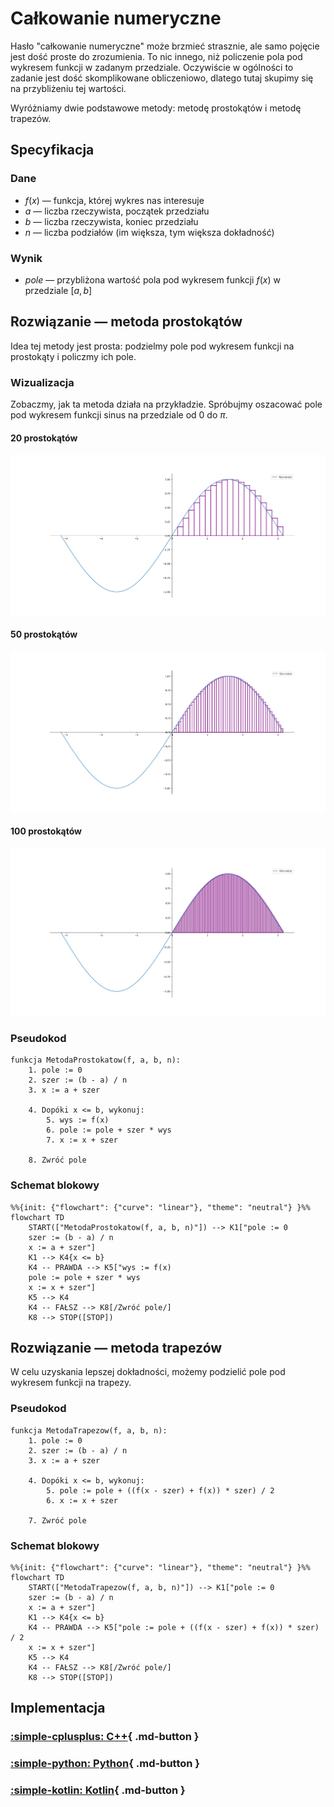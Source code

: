 # Całkowanie numeryczne

Hasło "całkowanie numeryczne" może brzmieć strasznie, ale samo pojęcie jest dość proste do zrozumienia. To nic innego, niż policzenie pola pod wykresem funkcji w zadanym przedziale. Oczywiście w ogólności to zadanie jest dość skomplikowane obliczeniowo, dlatego tutaj skupimy się na przybliżeniu tej wartości.

Wyróżniamy dwie podstawowe metody: metodę prostokątów i metodę trapezów.

## Specyfikacja

### Dane

* $f(x)$ — funkcja, której wykres nas interesuje
* $a$ — liczba rzeczywista, początek przedziału
* $b$ — liczba rzeczywista, koniec przedziału
* $n$ — liczba podziałów (im większa, tym większa dokładność)

### Wynik

* $pole$ — przybliżona wartość pola pod wykresem funkcji $f(x)$ w przedziale $[a,b]$

## Rozwiązanie — metoda prostokątów

Idea tej metody jest prosta: podzielmy pole pod wykresem funkcji na prostokąty i policzmy ich pole.

### Wizualizacja

Zobaczmy, jak ta metoda działa na przykładzie. Spróbujmy oszacować pole pod wykresem funkcji sinus na przedziale od $0$ do $\pi$.

#### 20 prostokątów

![20 prostokątów](../../assets/numerical_integration_rectangles_sin_20.png)

#### 50 prostokątów

![50 prostokątów](../../assets/numerical_integration_rectangles_sin_50.png)

#### 100 prostokątów

![100 prostokątów](../../assets/numerical_integration_rectangles_sin_100.png)

### Pseudokod

```
funkcja MetodaProstokatow(f, a, b, n):
    1. pole := 0
    2. szer := (b - a) / n
    3. x := a + szer
    
    4. Dopóki x <= b, wykonuj:
        5. wys := f(x)
        6. pole := pole + szer * wys
        7. x := x + szer
        
    8. Zwróć pole
```

### Schemat blokowy

```mermaid
%%{init: {"flowchart": {"curve": "linear"}, "theme": "neutral"} }%%
flowchart TD
	START(["MetodaProstokatow(f, a, b, n)"]) --> K1["pole := 0
    szer := (b - a) / n
    x := a + szer"]
	K1 --> K4{x <= b}
	K4 -- PRAWDA --> K5["wys := f(x)
    pole := pole + szer * wys
    x := x + szer"]
	K5 --> K4
	K4 -- FAŁSZ --> K8[/Zwróć pole/]
	K8 --> STOP([STOP])
```

## Rozwiązanie — metoda trapezów

W celu uzyskania lepszej dokładności, możemy podzielić pole pod wykresem funkcji na trapezy.

### Pseudokod

```
funkcja MetodaTrapezow(f, a, b, n):
    1. pole := 0
    2. szer := (b - a) / n
    3. x := a + szer
    
    4. Dopóki x <= b, wykonuj:
        5. pole := pole + ((f(x - szer) + f(x)) * szer) / 2
        6. x := x + szer

    7. Zwróć pole
```

### Schemat blokowy

```mermaid
%%{init: {"flowchart": {"curve": "linear"}, "theme": "neutral"} }%%
flowchart TD
	START(["MetodaTrapezow(f, a, b, n)"]) --> K1["pole := 0
    szer := (b - a) / n
    x := a + szer"]
	K1 --> K4{x <= b}
	K4 -- PRAWDA --> K5["pole := pole + ((f(x - szer) + f(x)) * szer) / 2
    x := x + szer"]
	K5 --> K4
	K4 -- FAŁSZ --> K8[/Zwróć pole/]
	K8 --> STOP([STOP])
```

## Implementacja

### [:simple-cplusplus: C++](../../programming/c++/algorithms/numerical-methods/numerical-integration.md){ .md-button }

### [:simple-python: Python](../../programming/python/algorithms/numerical-methods/numerical-integration.md){ .md-button }

### [:simple-kotlin: Kotlin](../../programming/kotlin/algorithms/numerical-methods/numerical-integration.md){ .md-button }
